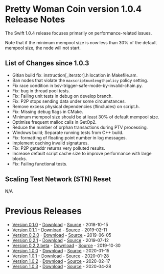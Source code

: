 # Pretty Woman Coin version 1.0.4 Release Notes

The Swift 1.0.4 release focuses primarily on performance-related issues.

Note that if the minimum mempool size is now less than 30% of the default
mempool size, the node will not start.

## List of Changes since 1.0.3
* Gitian build fix: instruction[_iterator].h location in Makefile.am.
* Ban nodes that violate the `maxscriptnumlengthpolicy` policy setting.
* Fix race condition in bsv-trigger-safe-mode-by-invalid-chain.py.
* Fix: bug in thread pool tests.
* Fix: Failing unit tests in debug on develop branch.
* Fix: P2P stops sending data under some circumstances.
* Remove excess physical dependencies (#includes) on script.h.
* Fix: Missing debug flags in CMake.
* Minimum mempool size should be at least 30% of default mempool size.
* Optimise frequent malloc calls in GetOp2.
* Reduce the number of orphan transactions during PTV processing.
* Windows build; Separate running tests from C++ build.
* Fix: formatting of floating point number in log messages.
* Implement caching invalid signatures.
* Fix: P2P getaddr returns very polluted results.
* Increase default script cache size to improve performance with large blocks.
* Fix: Failing functional tests.

## Scaling Test Network (STN) Reset
N/A

# Previous Releases
* [Version 0.1.0](release-notes-v0.1.0.md) - [Download](https://download.prettywomancoin.io/prettywomancoin/0.1.0/) - [Source](https://github.com/prettywomancoin-sv/prettywomancoin-sv/tree/v0.1.0) - 2018-10-15
* [Version 0.1.1](release-notes-v0.1.1.md) - [Download](https://download.prettywomancoin.io/prettywomancoin/0.1.1/) - [Source](https://github.com/prettywomancoin-sv/prettywomancoin-sv/tree/v0.1.1) - 2019-02-11
* [Version 0.2.0](release-notes-v0.2.0.md) - [Download](https://download.prettywomancoin.io/prettywomancoin/0.2.0/) - [Source](https://github.com/prettywomancoin-sv/prettywomancoin-sv/tree/v0.2.0) - 2019-06-05
* [Version 0.2.1](release-notes-v0.2.1.md) - [Download](https://download.prettywomancoin.io/prettywomancoin/0.2.1/) - [Source](https://github.com/prettywomancoin-sv/prettywomancoin-sv/tree/v0.2.1) - 2019-07-12
* [Version 0.2.2.beta](release-notes-v0.2.2-beta.md) - [Download](https://download.prettywomancoin.io/prettywomancoin/0.2.2.beta/) - [Source](https://github.com/prettywomancoin-sv/prettywomancoin-sv/tree/v0.2.2.beta) - 2019-10-30
* [Version 1.0.0](release-notes-v1.0.0.md) - [Download](https://download.prettywomancoin.io/prettywomancoin/1.0.0/) - [Source](https://github.com/prettywomancoin-sv/prettywomancoin-sv/tree/v1.0.0) - 2020-01-15
* [Version 1.0.1](release-notes-v1.0.1.md) - [Download](https://download.prettywomancoin.io/prettywomancoin/1.0.1/) - [Source](https://github.com/prettywomancoin-sv/prettywomancoin-sv/tree/v1.0.1) - 2020-01-28
* [Version 1.0.2](release-notes-v1.0.2.md) - [Download](https://download.prettywomancoin.io/prettywomancoin/1.0.2/) - [Source](https://github.com/prettywomancoin-sv/prettywomancoin-sv/tree/v1.0.2) - 2020-02-17
* [Version 1.0.3](release-notes-v1.0.3.md) - [Download](https://download.prettywomancoin.io/prettywomancoin/1.0.3/) - [Source](https://github.com/prettywomancoin-sv/prettywomancoin-sv/tree/v1.0.3) - 2020-04-28
